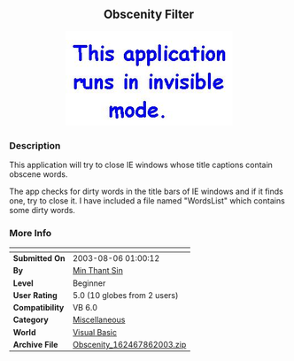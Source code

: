 ﻿<div align="center">

## Obscenity Filter

<img src="PIC200386043588676.JPG">
</div>

### Description

This application will try to close IE windows whose title captions contain obscene words.

The app checks for dirty words in the title bars of IE windows and if it finds one, try to close it. I have included a file named "WordsList" which contains some dirty words.
 
### More Info
 


<span>             |<span>
---                |---
**Submitted On**   |2003-08-06 01:00:12
**By**             |[Min Thant Sin](https://github.com/Planet-Source-Code/PSCIndex/blob/master/ByAuthor/min-thant-sin.md)
**Level**          |Beginner
**User Rating**    |5.0 (10 globes from 2 users)
**Compatibility**  |VB 6\.0
**Category**       |[Miscellaneous](https://github.com/Planet-Source-Code/PSCIndex/blob/master/ByCategory/miscellaneous__1-1.md)
**World**          |[Visual Basic](https://github.com/Planet-Source-Code/PSCIndex/blob/master/ByWorld/visual-basic.md)
**Archive File**   |[Obscenity\_162467862003\.zip](https://github.com/Planet-Source-Code/min-thant-sin-obscenity-filter__1-47439/archive/master.zip)








